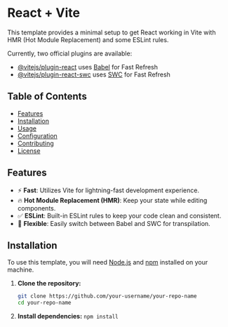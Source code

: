 # React + Vite

This template provides a minimal setup to get React working in Vite with HMR (Hot Module Replacement) and some ESLint rules.

Currently, two official plugins are available:

- [@vitejs/plugin-react](https://github.com/vitejs/vite-plugin-react/blob/main/packages/plugin-react/README.md) uses [Babel](https://babeljs.io/) for Fast Refresh
- [@vitejs/plugin-react-swc](https://github.com/vitejs/vite-plugin-react-swc) uses [SWC](https://swc.rs/) for Fast Refresh

## Table of Contents

- [Features](#features)
- [Installation](#installation)
- [Usage](#usage)
- [Configuration](#configuration)
- [Contributing](#contributing)
- [License](#license)

## Features

- ⚡ **Fast**: Utilizes Vite for lightning-fast development experience.
- 🔥 **Hot Module Replacement (HMR)**: Keep your state while editing components.
- ✅ **ESLint**: Built-in ESLint rules to keep your code clean and consistent.
- 🔧 **Flexible**: Easily switch between Babel and SWC for transpilation.

## Installation

To use this template, you will need [Node.js](https://nodejs.org/en/) and [npm](https://www.npmjs.com/) installed on your machine.

1. **Clone the repository:**

   ```bash
   git clone https://github.com/your-username/your-repo-name
   cd your-repo-name
   ```

2. **Install dependencies:**
   `npm install`

